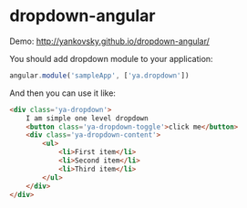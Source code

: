 dropdown-angular
================

Demo: http://yankovsky.github.io/dropdown-angular/

You should add dropdown module to your application:

```javascript
angular.module('sampleApp', ['ya.dropdown'])
```

And then you can use it like:

```html
<div class='ya-dropdown'>
    I am simple one level dropdown
    <button class='ya-dropdown-toggle'>click me</button>
    <div class='ya-dropdown-content'>
        <ul>
            <li>First item</li>
            <li>Second item</li>
            <li>Third item</li>
        </ul>
    </div>
</div>
```
